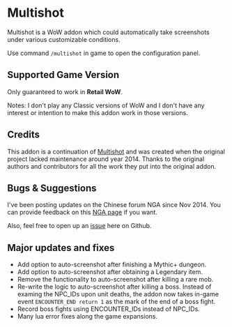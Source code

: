 # Multishot
Multishot is a WoW addon which could automatically take screenshots under various customizable conditions. 

Use command `/multishot` in game to open the configuration panel.

## Supported Game Version
Only guaranteed to work in **Retail WoW**.

Notes: I don't play any Classic versions of WoW and I don't have any interest or intention to make this addon work in those versions.

## Credits
This addon is a continuation of [Multishot](https://www.curseforge.com/wow/addons/multishot) and was created when the original project lacked maintenance around year 2014. Thanks to the original authors and contributors for all the work they put into the original addon.

## Bugs & Suggestions
I've been posting updates on the Chinese forum NGA since Nov 2014. You can provide feedback on this [NGA page](https://bbs.nga.cn/read.php?tid=7534350) if you want.

Also, feel free to open up an [issue](https://github.com/Nukme/Multishot/issues) here on Github.

## Major updates and fixes
- Add option to auto-screenshot after finishing a Mythic+ dungeon.
- Add option to auto-screenshot after obtaining a Legendary item.
- Remove the functionality to auto-screenshot after killing a rare mob.
- Re-write the logic to auto-screenshot after killing a boss. Instead of examing the NPC_IDs upon unit deaths, the addon now takes in-game event `ENCOUNTER_END return 1` as the mark of the end of a boss fight.
- Record boss fights using ENCOUNTER_IDs instead of NPC_IDs.
- Many lua error fixes along the game expansions.
